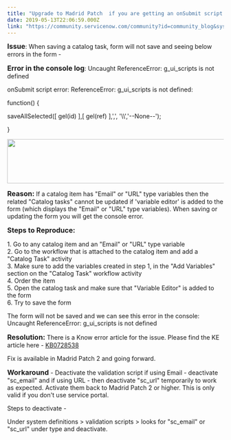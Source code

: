```yaml
---
title: "Upgrade to Madrid Patch  if you are getting an onSubmit script error when updating a catalog task"
date: 2019-05-13T22:06:59.000Z
link: "https://community.servicenow.com/community?id=community_blog&sys_id=08725747db1d3b4cd82ffb243996193a"
---
```

<p><span style="font-size: 12pt;"><strong>Issue</strong></span>: When saving a catalog task, form will not save and seeing below errors in the form -</p>
<p><span style="font-size: 12pt;"><strong>Error in the console log</strong></span>: Uncaught ReferenceError: g_ui_scripts is not defined</p>
<p>onSubmit script error: ReferenceError: g_ui_scripts is not defined:</p>
<p>function() {</p>
<p>saveAllSelected([ gel(id) ],[ gel(ref) ],&#39;,&#39;, &#39;\\&#39;,&#39;--None--&#39;);</p>
<p>}</p>
<p><img style="max-width: 100%; max-height: 480px;" src="https://community.servicenow.com/8ef1df03db1d3b4cd82ffb24399619a6.iix" width="625" height="103" /></p>
<p><span style="font-size: 12pt;"><strong>Reason</strong><strong>: </strong></span>If a catalog item has &#34;Email&#34; or &#34;URL&#34; type variables then the related &#34;Catalog tasks&#34; cannot be updated if &#39;variable editor&#39; is added to the form (which displays the &#34;Email&#34; or &#34;URL&#34; type variables). When saving or updating the form you will get the console error.</p>
<p><strong><span style="font-size: 12pt;">Steps to Reproduce: </span></strong></p>
<p>1. Go to any catalog item and an &#34;Email&#34; or &#34;URL&#34; type variable<br />2. Go to the workflow that is attached to the catalog item and add a &#34;Catalog Task&#34; activity<br />3. Make sure to add the variables created in step 1, in the &#34;Add Variables&#34; section on the &#34;Catalog Task&#34; workflow activity<br />4. Order the item <br />5. Open the catalog task and make sure that &#34;Variable Editor&#34; is added to the form<br />6. Try to save the form</p>
<p>The form will not be saved and we can see this error in the console:<br />Uncaught ReferenceError: g_ui_scripts is not defined</p>
<p><strong><span style="font-size: 12pt;">Resolution:</span></strong> There is a Know error article for the issue. Please find the KE article here - <a href="https://hi.service-now.com/kb_view.do?sysparm_article&#61;KB0728538" rel="nofollow">KB0728538</a></p>
<p>Fix is available in Madrid Patch 2 and going forward.</p>
<p><span style="font-size: 12pt;"><strong>Workaround</strong></span> - Deactivate the validation script if using Email - deactivate &#34;sc_email&#34; and if using URL - then deactivate &#34;sc_url&#34; temporarily to work as expected. Activate them back to Madrid Patch 2 or higher. This is only valid if you don&#39;t use service portal.</p>
<p>Steps to deactivate - </p>
<p>Under system definitions &gt; validation scripts &gt; looks for &#34;sc_email&#34; or &#34;sc_url&#34; under type and deactivate.</p>